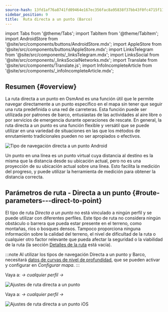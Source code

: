 ```yaml
---
source-hash: 13fd1af76a8741fd09464e167ec356fac8a95838f37bb43f0fc4715f11186d0d
sidebar_position: 9
title:  Ruta directa a un punto (Barco)
---
```

import Tabs from '@theme/Tabs';
import TabItem from '@theme/TabItem';
import AndroidStore from '@site/src/components/buttons/AndroidStore.mdx';
import AppleStore from '@site/src/components/buttons/AppleStore.mdx';
import LinksTelegram from '@site/src/components/_linksTelegram.mdx';
import LinksSocial from '@site/src/components/_linksSocialNetworks.mdx';
import Translate from '@site/src/components/Translate.js';
import InfoIncompleteArticle from '@site/src/components/_infoIncompleteArticle.mdx';

## Resumen {#overview}

La ruta directa a un punto en OsmAnd es una función útil que le permite navegar directamente a un punto específico en el mapa sin tener que seguir una ruta predefinida o una red de carreteras. Esta función puede ser utilizada por patrones de barco, entusiastas de las actividades al aire libre o por servicios de emergencia durante operaciones de rescate. En general, la ruta directa a un punto es una función flexible y versátil que se puede utilizar en una variedad de situaciones en las que los métodos de enrutamiento tradicionales pueden no ser apropiados o efectivos.

![Tipo de navegación directa a un punto Android](@site/static/img/navigation/boat/direct_navigation_type_android.png)

Un punto en una línea es un punto virtual cuya distancia al destino es la misma que la distancia desde su ubicación actual, pero no es una proyección de su ubicación actual sobre una línea. Esto facilita la medición del progreso, y puede utilizar la herramienta de medición para obtener la distancia correcta.

## Parámetros de ruta - Directa a un punto {#route-parameters---direct-to-point}

El tipo de ruta *Directa a un punto* no está vinculado a ningún perfil y se puede utilizar con diferentes perfiles.
Este tipo de ruta no considera ningún obstáculo o barrera que pueda estar presente en el terreno, como montañas, ríos o bosques densos. Tampoco proporciona ninguna información sobre la calidad del terreno, el nivel de dificultad de la ruta o cualquier otro factor relevante que pueda afectar la seguridad o la viabilidad de la ruta (la sección [Detalles de la ruta](../setup/route-details.md) está vacía).

:::note
Al utilizar los tipos de navegación Directa a un punto y Barco, necesitará [datos de curvas de nivel de profundidad](../../plugins/nautical-charts.md#nautical-map-style), que se pueden activar y configurar en *Configurar mapa*.
:::

<Tabs groupId="operating-systems" queryString="current-os">

<TabItem value="android" label="Android">

Vaya a: *<Translate android="true" ids="shared_string_menu,shared_string_settings"/> → cualquier perfil → <Translate android="true" ids="routing_settings_2,nav_type_hint"/>*

![Ajustes de ruta directa a un punto](@site/static/img/navigation/routing/direct_to_point_routing_3_andr.png)

</TabItem>

<TabItem value="ios" label="iOS">

Vaya a: *<Translate android="true" ids="shared_string_menu,shared_string_settings"/> → cualquier perfil → <Translate android="true" ids="routing_settings_2,nav_type_hint"/>*

![Ajustes de ruta directa a un punto iOS](@site/static/img/navigation/routing/direct_to_point_ios.png)

</TabItem>

</Tabs>